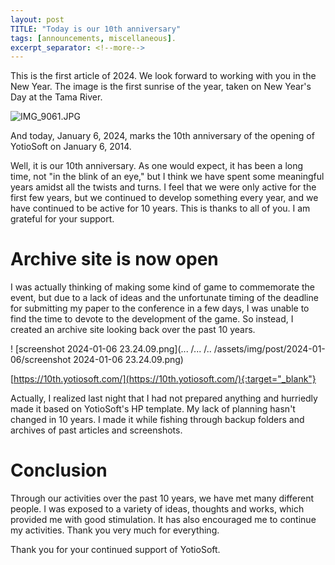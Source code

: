 ```yaml
---
layout: post
TITLE: "Today is our 10th anniversary"
tags: [announcements, miscellaneous].
excerpt_separator: <!--more-->
---
```


This is the first article of 2024. We look forward to working with you in the New Year. The image is the first sunrise of the year, taken on New Year's Day at the Tama River.

![IMG_9061.JPG](..\\..\\..\\assets\\img\\post\\2024-01-06\\IMG_9061.JPG)



And today, January 6, 2024, marks the 10th anniversary of the opening of YotioSoft on January 6, 2014.

Well, it is our 10th anniversary. As one would expect, it has been a long time, not "in the blink of an eye," but I think we have spent some meaningful years amidst all the twists and turns. I feel that we were only active for the first few years, but we continued to develop something every year, and we have continued to be active for 10 years. This is thanks to all of you. I am grateful for your support.

<!--more-->

# Archive site is now open

I was actually thinking of making some kind of game to commemorate the event, but due to a lack of ideas and the unfortunate timing of the deadline for submitting my paper to the conference in a few days, I was unable to find the time to devote to the development of the game. So instead, I created an archive site looking back over the past 10 years.

! [screenshot 2024-01-06 23.24.09.png](... /... /.. /assets/img/post/2024-01-06/screenshot 2024-01-06 23.24.09.png)

[https://10th.yotiosoft.com/](https://10th.yotiosoft.com/){:target="_blank"}

Actually, I realized last night that I had not prepared anything and hurriedly made it based on YotioSoft's HP template. My lack of planning hasn't changed in 10 years. I made it while fishing through backup folders and archives of past articles and screenshots.

# Conclusion

Through our activities over the past 10 years, we have met many different people. I was exposed to a variety of ideas, thoughts and works, which provided me with good stimulation. It has also encouraged me to continue my activities. Thank you very much for everything.

Thank you for your continued support of YotioSoft.

